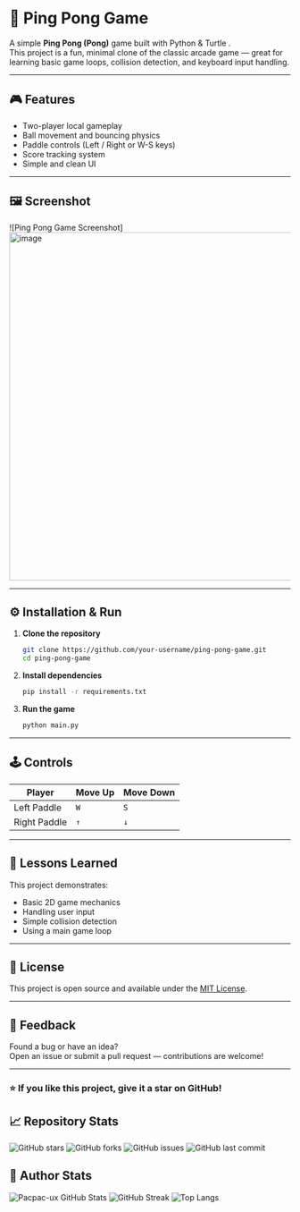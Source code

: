# 🏓 Ping Pong Game

A simple **Ping Pong (Pong)** game built with Python & Turtle .  
This project is a fun, minimal clone of the classic arcade game — great for learning basic game loops, collision detection, and keyboard input handling.

---

## 🎮 Features

- Two-player local gameplay  
- Ball movement and bouncing physics  
- Paddle controls (Left / Right or W-S keys)  
- Score tracking system  
- Simple and clean UI  

---

## 🖼️ Screenshot

![Ping Pong Game Screenshot]
<img width="796" height="623" alt="image" src="https://github.com/user-attachments/assets/04094f2d-7528-4c4d-bd96-5f59985157e1" />

---

## ⚙️ Installation & Run

1. **Clone the repository**
   ```bash
   git clone https://github.com/your-username/ping-pong-game.git
   cd ping-pong-game
   ```

2. **Install dependencies**
   ```bash
   pip install -r requirements.txt

   ```

3. **Run the game**
   ```bash
   python main.py


   ```

---

## 🕹️ Controls

| Player | Move Up | Move Down |
|---------|----------|-----------|
| Left Paddle | `W` | `S` |
| Right Paddle | `↑` | `↓` |

---

## 🧠 Lessons Learned

This project demonstrates:
- Basic 2D game mechanics  
- Handling user input  
- Simple collision detection  
- Using a main game loop  

---


## 📜 License

This project is open source and available under the [MIT License](LICENSE).

---

## 💬 Feedback

Found a bug or have an idea?  
Open an issue or submit a pull request — contributions are welcome!

---

### ⭐ If you like this project, give it a star on GitHub!

## 📈 Repository Stats

![GitHub stars](https://img.shields.io/github/stars/pacpac-ux/Ping-Pong-game?style=for-the-badge)
![GitHub forks](https://img.shields.io/github/forks/pacpac-ux/Ping-Pong-game?style=for-the-badge)
![GitHub issues](https://img.shields.io/github/issues/pacpac-ux/Ping-Pong-game?style=for-the-badge)
![GitHub last commit](https://img.shields.io/github/last-commit/pacpac-ux/Ping-Pong-game?style=for-the-badge)

## 👤 Author Stats

![Pacpac-ux GitHub Stats](https://github-readme-stats.vercel.app/api?username=pacpac-ux&show_icons=true&theme=tokyonight)
![GitHub Streak](https://streak-stats.demolab.com?user=pacpac-ux&theme=tokyonight)
![Top Langs](https://github-readme-stats.vercel.app/api/top-langs/?username=pacpac-ux&layout=compact&theme=tokyonight)

